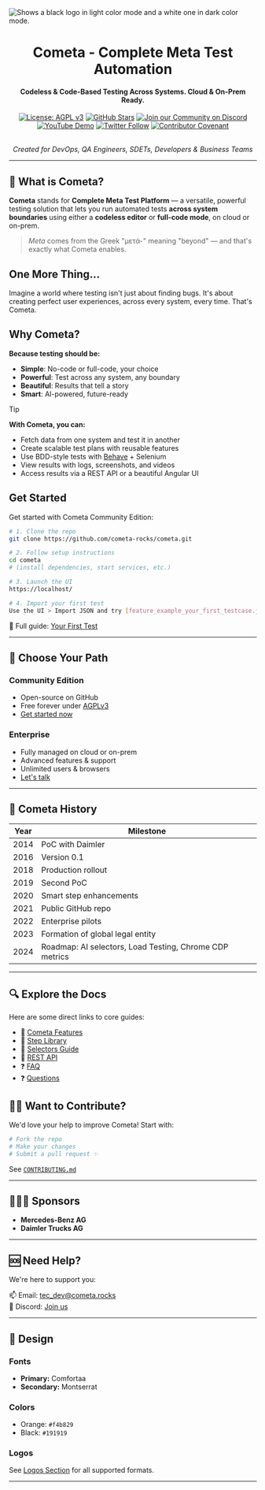 <picture>
  <source media="(prefers-color-scheme: dark)" srcset="https://raw.githubusercontent.com/cometa-rocks/cometa_documentation/main/img/logos/COMETAROCKS_LogoEslog_Y_W.png">
  <source media="(prefers-color-scheme: light)" srcset="https://raw.githubusercontent.com/cometa-rocks/cometa_documentation/main/img/logos/COMETAROCKS_LogoEslog_Y_B.png">
  <img alt="Shows a black logo in light color mode and a white one in dark color mode." src="https://user-images.githubusercontent.com/25423296/163456779-a8556205-d0a5-45e2-ac17-42d089e3c3f8.png">
</picture>
<div align="center">
  <h1>Cometa - Complete Meta Test Automation</h1>
  <h4>Codeless & Code-Based Testing Across Systems. Cloud & On-Prem Ready.</h4>

  [![License: AGPL v3](https://img.shields.io/badge/License-AGPL%20v3-blue.svg?style=flat-square)](https://www.gnu.org/licenses/agpl-3.0.html)
  [![GitHub Stars](https://img.shields.io/github/stars/cometa-rocks/cometa?style=social)](https://github.com/cometa-rocks/cometa/stargazers)
  [![Join our Community on Discord](https://img.shields.io/discord/810822044367061042?label=Join%20our%20Community&logo=discord)](https://discord.gg/PUxt5bsRej)
  [![YouTube Demo](https://img.shields.io/badge/Watch-Demo-red?logo=youtube&style=flat-square)](https://youtu.be/s86rnmbLDpc)
  [![Twitter Follow](https://img.shields.io/twitter/follow/cometa_rocks?style=social)](https://twitter.com/cometa_rocks)
  [![Contributor Covenant](https://img.shields.io/badge/Contributor%20Covenant-2.1-4baaaa.svg)](CODE_OF_CONDUCT.md)



  <br/>
  <em>Created for DevOps, QA Engineers, SDETs, Developers & Business Teams</em>
</div>

---

## 🚀 What is Cometa?

**Cometa** stands for **Complete Meta Test Platform** — a versatile, powerful testing solution that lets you run automated tests **across system boundaries** using either a **codeless editor** or **full-code mode**, on cloud or on-prem.

> _Meta_ comes from the Greek "μετά-" meaning "beyond" — and that's exactly what Cometa enables.
## One More Thing...

Imagine a world where testing isn't just about finding bugs. It's about creating perfect user experiences, across every system, every time. That's Cometa.

## Why Cometa?

**Because testing should be:**
- **Simple**: No-code or full-code, your choice
- **Powerful**: Test across any system, any boundary
- **Beautiful**: Results that tell a story
- **Smart**: AI-powered, future-ready
  

> [!TIP]
>
> **With Cometa, you can:**
> - Fetch data from one system and test it in another  
> - Create scalable test plans with reusable features  
> - Use BDD-style tests with [Behave](https://github.com/behave/behave) + Selenium  
> - View results with logs, screenshots, and videos  
> - Access results via a REST API or a beautiful Angular UI  


## Get Started

Get started with Cometa Community Edition:

```bash
# 1. Clone the repo
git clone https://github.com/cometa-rocks/cometa.git

# 2. Follow setup instructions
cd cometa
# (install dependencies, start services, etc.)

# 3. Launch the UI
https://localhost/

# 4. Import your first test
Use the UI > Import JSON and try [feature_example_your_first_testcase.json](examples/feature_example_your_first_testcase.json)
```

📖 Full guide: [Your First Test](docs/user/GETTING_STARTED.md)

---

## 🔀 Choose Your Path

### Community Edition
- Open-source on GitHub
- Free forever under [AGPLv3](LICENSE)
- [Get started now](https://github.com/cometa-rocks/cometa)

### Enterprise
- Fully managed on cloud or on-prem
- Advanced features & support
- Unlimited users & browsers
- [Let's talk](mailto:tec_dev@cometa.rocks)

---

## 📜 Cometa History

| Year | Milestone |
|------|-----------|
| 2014 | PoC with Daimler |
| 2016 | Version 0.1 |
| 2018 | Production rollout |
| 2019 | Second PoC |
| 2020 | Smart step enhancements |
| 2021 | Public GitHub repo |
| 2022 | Enterprise pilots |
| 2023 | Formation of global legal entity |
| 2024 | Roadmap: AI selectors, Load Testing, Chrome CDP metrics |

---

## 🔍 Explore the Docs

Here are some direct links to core guides:

- 🧱 [Cometa Features](docs/user/cometa_features.md)
- 🧩 [Step Library](docs/user/cometa_actions.md)
- 🧠 [Selectors Guide](docs/user/cometa_selectors.md)
- 🔧 [REST API](docs/developer/REST-API.md)
- ❓ [FAQ](docs/user/FAQ.md)
- ❓ [Questions](docs/user/questions.md)

## 🧑‍💻 Want to Contribute?

We'd love your help to improve Cometa! Start with:
```bash
# Fork the repo
# Make your changes
# Submit a pull request ✨
```
See [`CONTRIBUTING.md`](CONTRIBUTING.md)

---

## 🧑‍🤝‍🧑 Sponsors

- **Mercedes-Benz AG**
- **Daimler Trucks AG**

---

## 🆘 Need Help?

We're here to support you:

📫 Email: [tec_dev@cometa.rocks](mailto:tec_dev@cometa.rocks)  
💬 Discord: [Join us](https://discord.gg/e3uBKHhKW5)

---

## 🎨 Design

### Fonts
- **Primary:** Comfortaa
- **Secondary:** Montserrat

### Colors
- Orange: `#f4b829`
- Black: `#191919`

### Logos
See [Logos Section](img/logos) for all supported formats.

---